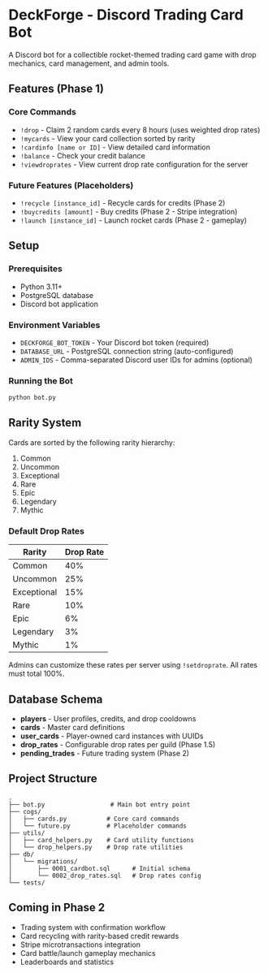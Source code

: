 # DeckForge - Discord Trading Card Bot

A Discord bot for a collectible rocket-themed trading card game with drop mechanics, card management, and admin tools.

## Features (Phase 1)

### Core Commands
- `!drop` - Claim 2 random cards every 8 hours (uses weighted drop rates)
- `!mycards` - View your card collection sorted by rarity
- `!cardinfo [name or ID]` - View detailed card information
- `!balance` - Check your credit balance
- `!viewdroprates` - View current drop rate configuration for the server

### Future Features (Placeholders)
- `!recycle [instance_id]` - Recycle cards for credits (Phase 2)
- `!buycredits [amount]` - Buy credits (Phase 2 - Stripe integration)
- `!launch [instance_id]` - Launch rocket cards (Phase 2 - gameplay)

## Setup

### Prerequisites
- Python 3.11+
- PostgreSQL database
- Discord bot application

### Environment Variables
- `DECKFORGE_BOT_TOKEN` - Your Discord bot token (required)
- `DATABASE_URL` - PostgreSQL connection string (auto-configured)
- `ADMIN_IDS` - Comma-separated Discord user IDs for admins (optional)

### Running the Bot
```bash
python bot.py
```

## Rarity System

Cards are sorted by the following rarity hierarchy:
1. Common
2. Uncommon
3. Exceptional
4. Rare
5. Epic
6. Legendary
7. Mythic

### Default Drop Rates

| Rarity      | Drop Rate |
|-------------|-----------|
| Common      | 40%       |
| Uncommon    | 25%       |
| Exceptional | 15%       |
| Rare        | 10%       |
| Epic        | 6%        |
| Legendary   | 3%        |
| Mythic      | 1%        |

Admins can customize these rates per server using `!setdroprate`. All rates must total 100%.

## Database Schema

- **players** - User profiles, credits, and drop cooldowns
- **cards** - Master card definitions
- **user_cards** - Player-owned card instances with UUIDs
- **drop_rates** - Configurable drop rates per guild (Phase 1.5)
- **pending_trades** - Future trading system (Phase 2)

## Project Structure
```
.
├── bot.py                  # Main bot entry point
├── cogs/
│   ├── cards.py           # Core card commands
│   └── future.py          # Placeholder commands
├── utils/
│   ├── card_helpers.py    # Card utility functions
│   └── drop_helpers.py    # Drop rate utilities
├── db/
│   └── migrations/
│       ├── 0001_cardbot.sql      # Initial schema
│       └── 0002_drop_rates.sql   # Drop rates config
└── tests/
```

## Coming in Phase 2
- Trading system with confirmation workflow
- Card recycling with rarity-based credit rewards
- Stripe microtransactions integration
- Card battle/launch gameplay mechanics
- Leaderboards and statistics
